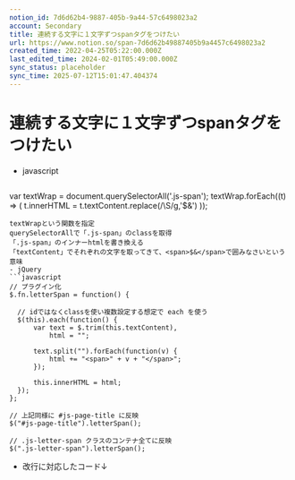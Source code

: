 ```yaml
---
notion_id: 7d6d62b4-9887-405b-9a44-57c6498023a2
account: Secondary
title: 連続する文字に１文字ずつspanタグをつけたい
url: https://www.notion.so/span-7d6d62b49887405b9a4457c6498023a2
created_time: 2022-04-25T05:22:00.000Z
last_edited_time: 2024-02-01T05:49:00.000Z
sync_status: placeholder
sync_time: 2025-07-12T15:01:47.404374
---
```

# 連続する文字に１文字ずつspanタグをつけたい

- javascript
  ```javascript
var textWrap = document.querySelectorAll('.js-span');
textWrap.forEach((t) => (
    t.innerHTML = t.textContent.replace(/\S/g,'<span>$&</span>')
));
  ```
  textWrapという関数を指定
  querySelectorAllで「.js-span」のclassを取得
  「.js-span」のインナーhtmlを書き換える
  「textContent」でそれぞれの文字を取ってきて、<span>$&</span>で囲みなさいという意味
- jQuery
  ```javascript
// プラグイン化
$.fn.letterSpan = function() {

    // idではなくclassを使い複数設定する想定で each を使う
    $(this).each(function() {
        var text = $.trim(this.textContent),
            html = "";

        text.split("").forEach(function(v) {
            html += "<span>" + v + "</span>";
        });

        this.innerHTML = html;
    });
};

// 上記同様に #js-page-title に反映
$("#js-page-title").letterSpan();

// .js-letter-span クラスのコンテナ全てに反映
$(".js-letter-span").letterSpan();
  ```
  - 改行に対応したコード↓
